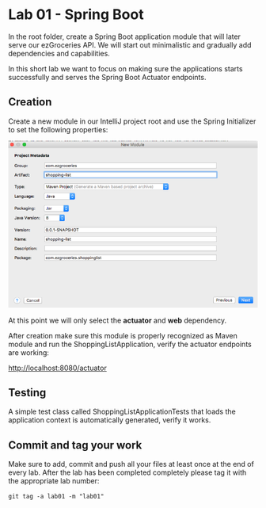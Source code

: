 # Lab 01 - Spring Boot

In the root folder, create a Spring Boot application module that will later serve our ezGroceries API. We will start out minimalistic and gradually add dependencies and capabilities.

In this short lab we want to focus on making sure the applications starts successfully and serves the Spring Boot Actuator endpoints. 

## Creation

Create a new module in our IntelliJ project root and use the Spring Initializer to set the following properties:

![](spring-initializer-1.png)

At this point we will only select the **actuator** and **web** dependency.

After creation make sure this module is properly recognized as Maven module and run the ShoppingListApplication, verify the actuator endpoints are working:

[http://localhost:8080/actuator](http://localhost:8080/actuator)

## Testing

A simple test class called ShoppingListApplicationTests that loads the application context is automatically generated, verify it works.

## Commit and tag your work

Make sure to add, commit and push all your files at least once at the end of every lab. After the lab has been completed completely please tag it with the appropriate lab number:

````
git tag -a lab01 -m "lab01"
````